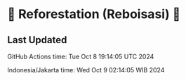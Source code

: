 
# 🌳 Reforestation (Reboisasi) 🌲

## Last Updated

GitHub Actions time: Tue Oct  8 19:14:05 UTC 2024

Indonesia/Jakarta time: Wed Oct  9 02:14:05 WIB 2024
